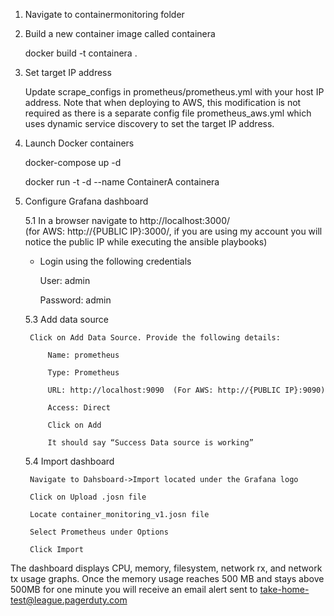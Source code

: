 1. Navigate to containermonitoring folder

2. Build a new container image called containera


	docker build -t containera .

3. Set target IP address

	Update scrape_configs in prometheus/prometheus.yml with your host IP address. Note that when deploying to AWS, this modification is not required as there is a separate config file prometheus_aws.yml which uses dynamic service discovery to set the target IP address.

4. Launch Docker containers

	docker-compose up -d

	docker run -t -d --name ContainerA containera

5. Configure Grafana dashboard

   5.1 In a browser navigate to http://localhost:3000/	       
	(for AWS: http://{PUBLIC IP}:3000/, if you are using my account you will notice the       public IP while executing the ansible playbooks)

   - Login using the following credentials

	    User: admin

	    Password: admin

	5.3 Add data source

	    Click on Add Data Source. Provide the following details:

	        Name: prometheus

	        Type: Prometheus

	        URL: http://localhost:9090  (For AWS: http://{PUBLIC IP}:9090)

	        Access: Direct

            Click on Add

            It should say “Success Data source is working”

	5.4 Import dashboard 

	    Navigate to Dahsboard->Import located under the Grafana logo

	    Click on Upload .josn file

	    Locate container_monitoring_v1.josn file

	    Select Prometheus under Options

	    Click Import

The dashboard displays CPU, memory, filesystem, network rx, and network tx usage graphs. Once the memory usage reaches 500 MB and stays above 500MB for one minute you will receive an email alert sent to take-home-test@league.pagerduty.com 

